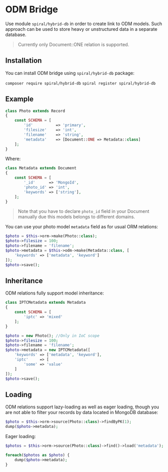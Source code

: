 # ODM Bridge
Use module `spiral/hybrid-db` in order to create link to ODM models. Such approach can be used to store heavy or unstructured data in a separate database.

> Currently only Document::ONE relation is supported.

## Installation
You can install ODM bridge using `spiral/hybrid-db` package:

`composer require spiral/hybrid-db`
`spiral register spiral/hybrid-db`

## Example
```php
class Photo extends Record
{
    const SCHEMA = [
        'id'          => 'primary',
        'filesize'    => 'int',
        'filename'    => 'string',
        'metadata'    => [Document::ONE => Metadata::class]
    ];
}
```

Where:
```php
class Metadata extends Document
{
    const SCHEMA = [
        '_id'      => 'MongoId',
        'photo_id' => 'int',
        'keywords' => ['string'],
    ];
}
```

> Note that you have to declare `photo_id` field in your Document manually due this models belongs to different domains.

You can use your photo model `metadata` field as for usual ORM relations:

```php
$photo = $this->orm->make(Photo::class);
$photo->filesize = 100;
$photo->filename = 'filename';
$photo->metadata = $this->odm->make(Metadata::class, [
    'keywords' => ['metadata', 'keyword']
]);
$photo->save();
```

## Inheritance
ODM relations fully support model inheritance:

```php
class IPTCMetadata extends Metadata
{
    const SCHEMA = [
        'iptc' => 'mixed'
    ];
}
```

```php
$photo = new Photo(); //Only in IoC scope
$photo->filesize = 100;
$photo->filename = 'filename';
$photo->metadata = new IPTCMetadata([
    'keywords' => ['metadata', 'keyword'],
    'iptc'     => [
        'some' => 'value'
    ]
]);
$photo->save();
```

## Loading
ODM relations support lazy-loading as well as eager loading, though you are not able to filter your records by data located in MongoDB database:

```php
$photo = $this->orm->source(Photo::class)->findByPK(1);
dump($photo->metadata);
```

Eager loading:

```php
$photos = $this->orm->source(Photo::class)->find()->load('metadata');

foreach($photos as $photo) {
    dump($photo->metadata);
}
```
